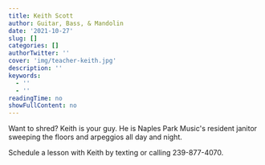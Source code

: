 ```yaml
---
title: Keith Scott
author: Guitar, Bass, & Mandolin
date: '2021-10-27'
slug: []
categories: []
authorTwitter: ''
cover: 'img/teacher-keith.jpg'
description: ''
keywords:
  - ''
  - ''
readingTime: no
showFullContent: no
---
```


Want to shred? Keith is your guy. He is Naples Park Music's resident janitor sweeping the floors and arpeggios all day and night. 

Schedule a lesson with Keith by texting or calling 239-877-4070.